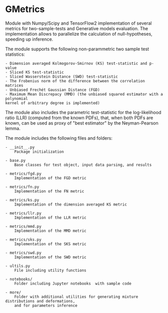 # GMetrics
Module with Numpy/Scipy and TensorFlow2 implementation of several metrics for
two-sample-tests and Generative models evaluation. The implementation allows to parallelize
the calculation of null-hypotheses, speeding up inference.

The module supports the following non-parammetric two sample test statistics:

    - Dimension averaged Kolmogorov-Smirnov (KS) test-statistic and p-value
    - Sliced KS test-statistic
    - Sliced Wasserstein Distance (SWD) test-statistic
    - The Frobenius norm of the difference between the correlation matrices
    - Unbiased Frechét Gaussian Distance (FGD)
    - Maximum Mean Discrepacy (MMD) (the unbiased squared estimator with a polynomial 
    kernel of arbitrary degree is implemented)

The module also includes the parametric test-statistic for the log-likelihood ratio (LLR) 
(computed from the known PDFs), that, when both PDFs are known, 
can be used as proxy of "best estimator" by the Neyman-Pearson lemma.

The module includes the following files and folders:

    - __init__.py 
        Package initialization

    - base.py
        Base classes for test object, input data parsing, and results

    - metrics/fgd.py
        Implementation of the FGD metric
    
    - metrics/fn.py
        Implementation of the FN metric

    - metrics/ks.py
        Implementation of the dimension averaged KS metric

    - metrics/llr.py
        Implementation of the LLR metric

    - metrics/mmd.py
        Implementation of the MMD metric
    
    - metrics/sks.py
        Implementation of the SKS metric

    - metrics/swd.py
        Implementation of the SWD metric

    - ultils.py
        File including utility functions

    - notebooks/
        Folder including Jupyter notebooks  with sample code

    - more/
        Folder with additional utilities for generating mixture distributions and deformations,
        and for parameters inference
